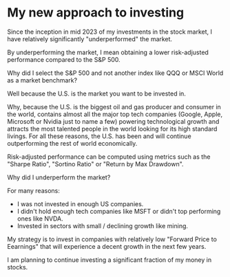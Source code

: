 # My new approach to investing

Since the inception in mid 2023 of my investments in the stock market, I have relatively significantly "underperformed" the market.

By underperforming the market, I mean obtaining a lower risk-adjusted performance compared to the S&P 500.

Why did I select the S&P 500 and not another index like QQQ or MSCI World as a market benchmark?

Well because the U.S. is the market you want to be invested in.

Why, because the U.S. is the biggest oil and gas producer and consumer in the world, contains almost all the major top tech companies (Google, Apple, Microsoft or Nvidia just to name a few) powering technological growth and attracts the most talented people in the world looking for its high standard livings. For all these reasons, the U.S. has been and will continue outperforming the rest of world economically.

Risk-adjusted performance can be computed using metrics such as the "Sharpe Ratio", "Sortino Ratio" or "Return by Max Drawdown".

Why did I underperform the market?

For many reasons:
- I was not invested in enough US companies.
- I didn't hold enough tech companies like MSFT or didn't top performing ones like NVDA.
- Invested in sectors with small / declining growth like mining.

My strategy is to invest in companies with relatively low "Forward Price to Eearnings" that will experience a decent growth in the next few years.

I am planning to continue investing a significant fraction of my money in stocks.

